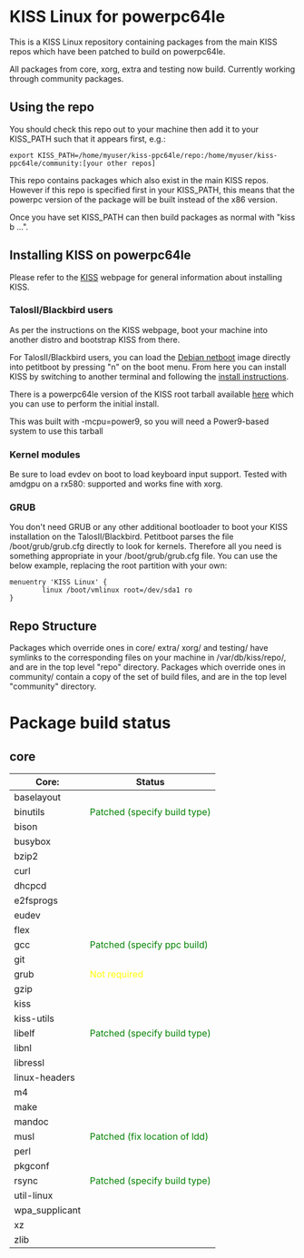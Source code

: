 # KISS Linux for powerpc64le

This is a KISS Linux repository containing packages from the main KISS repos which have been patched to build on powerpc64le.

All packages from core, xorg, extra and testing now build.  Currently working through community packages.

## Using the repo

You should check this repo out to your machine then add it to your KISS_PATH such that it appears first, e.g.:

    export KISS_PATH=/home/myuser/kiss-ppc64le/repo:/home/myuser/kiss-ppc64le/community:[your other repos]

This repo contains packages which also exist in the main KISS repos.  However if this repo is specified first in your KISS_PATH, this means that the powerpc version of the package will be built instead of the x86 version.

Once you have set KISS_PATH can then build packages as normal with "kiss b ...".

## Installing KISS on powerpc64le

Please refer to the [KISS](https://getkiss.org/pages/install) webpage for general information about installing KISS.

### TalosII/Blackbird users

As per the instructions on the KISS webpage, boot your machine into another distro and bootstrap KISS from there.

For TalosII/Blackbird users, you can load the [Debian netboot](http://ftp.debian.org/debian/dists/buster/main/installer-ppc64el/current/images/netboot/debian-installer/ppc64el/) image directly into petitboot by pressing "n" on the boot menu.
From here you can install KISS by switching to another terminal and following the [install instructions](https://getkiss.org/pages/install).

There is a powerpc64le version of the KISS root tarball available [here](https://github.com/jdavies-dev/kiss-ppc64le-dist/blob/master/kiss-ppc64le.tar.xz) which you can use to perform the initial install.

This was built with -mcpu=power9, so you will need a Power9-based system to use this tarball

### Kernel modules

Be sure to load evdev on boot to load keyboard input support.  Tested with amdgpu on a rx580: supported and works fine with xorg.

### GRUB

You don't need GRUB or any other additional bootloader to boot your KISS installation on the TalosII/Blackbird.  Petitboot parses the file /boot/grub/grub.cfg directly to look for kernels. Therefore all you need is something appropriate in your /boot/grub/grub.cfg file.  You can use the below example, replacing the root partition with your own:

    menuentry 'KISS Linux' {
            linux /boot/vmlinux root=/dev/sda1 ro
    }

## Repo Structure

Packages which override ones in core/ extra/ xorg/ and testing/ have symlinks to the corresponding files on your machine in /var/db/kiss/repo/, and are in the top level "repo" directory.
Packages which override ones in community/ contain a copy of the set of build files, and are in the top level "community" directory.

# Package build status
## core
Core: | Status
------------ | ------------
baselayout | <span style="color:green"></span>
binutils | <span style="color:green">Patched (specify build type)</span>
bison | <span style="color:green"></span>
busybox | <span style="color:green"></span>
bzip2 | <span style="color:green"></span>
curl | <span style="color:green"></span>
dhcpcd | <span style="color:green"></span>
e2fsprogs | <span style="color:green"></span>
eudev | <span style="color:green"></span>
flex | <span style="color:green"></span>
gcc | <span style="color:green">Patched (specify ppc build)</span>
git | <span style="color:green"></span>
grub | <span style="color:yellow">Not required</span>
gzip | <span style="color:green"></span>
kiss | <span style="color:green"></span>
kiss-utils | <span style="color:green"></span>
libelf | <span style="color:green">Patched (specify build type)</span>
libnl | <span style="color:green"></span>
libressl | <span style="color:green"></span>
linux-headers | <span style="color:green"></span>
m4 | <span style="color:green"></span>
make | <span style="color:green"></span>
mandoc | <span style="color:green"></span>
musl | <span style="color:green">Patched (fix location of ldd)</span>
perl | <span style="color:green"></span>
pkgconf | <span style="color:green"></span>
rsync | <span style="color:green">Patched (specify build type)</span>
util-linux | <span style="color:green"></span>
wpa_supplicant | <span style="color:green"></span>
xz | <span style="color:green"></span>
zlib | <span style="color:green"></span>

